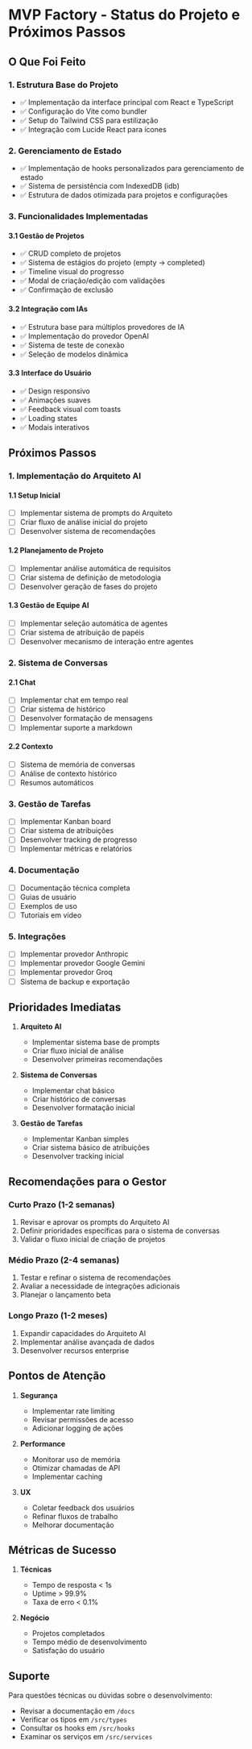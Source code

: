 # MVP Factory - Status do Projeto e Próximos Passos

## O Que Foi Feito

### 1. Estrutura Base do Projeto
- ✅ Implementação da interface principal com React e TypeScript
- ✅ Configuração do Vite como bundler
- ✅ Setup do Tailwind CSS para estilização
- ✅ Integração com Lucide React para ícones

### 2. Gerenciamento de Estado
- ✅ Implementação de hooks personalizados para gerenciamento de estado
- ✅ Sistema de persistência com IndexedDB (idb)
- ✅ Estrutura de dados otimizada para projetos e configurações

### 3. Funcionalidades Implementadas

#### 3.1 Gestão de Projetos
- ✅ CRUD completo de projetos
- ✅ Sistema de estágios do projeto (empty → completed)
- ✅ Timeline visual do progresso
- ✅ Modal de criação/edição com validações
- ✅ Confirmação de exclusão

#### 3.2 Integração com IAs
- ✅ Estrutura base para múltiplos provedores de IA
- ✅ Implementação do provedor OpenAI
- ✅ Sistema de teste de conexão
- ✅ Seleção de modelos dinâmica

#### 3.3 Interface do Usuário
- ✅ Design responsivo
- ✅ Animações suaves
- ✅ Feedback visual com toasts
- ✅ Loading states
- ✅ Modais interativos

## Próximos Passos

### 1. Implementação do Arquiteto AI
#### 1.1 Setup Inicial
- [ ] Implementar sistema de prompts do Arquiteto
- [ ] Criar fluxo de análise inicial do projeto
- [ ] Desenvolver sistema de recomendações

#### 1.2 Planejamento de Projeto
- [ ] Implementar análise automática de requisitos
- [ ] Criar sistema de definição de metodologia
- [ ] Desenvolver geração de fases do projeto

#### 1.3 Gestão de Equipe AI
- [ ] Implementar seleção automática de agentes
- [ ] Criar sistema de atribuição de papéis
- [ ] Desenvolver mecanismo de interação entre agentes

### 2. Sistema de Conversas
#### 2.1 Chat
- [ ] Implementar chat em tempo real
- [ ] Criar sistema de histórico
- [ ] Desenvolver formatação de mensagens
- [ ] Implementar suporte a markdown

#### 2.2 Contexto
- [ ] Sistema de memória de conversas
- [ ] Análise de contexto histórico
- [ ] Resumos automáticos

### 3. Gestão de Tarefas
- [ ] Implementar Kanban board
- [ ] Criar sistema de atribuições
- [ ] Desenvolver tracking de progresso
- [ ] Implementar métricas e relatórios

### 4. Documentação
- [ ] Documentação técnica completa
- [ ] Guias de usuário
- [ ] Exemplos de uso
- [ ] Tutoriais em vídeo

### 5. Integrações
- [ ] Implementar provedor Anthropic
- [ ] Implementar provedor Google Gemini
- [ ] Implementar provedor Groq
- [ ] Sistema de backup e exportação

## Prioridades Imediatas

1. **Arquiteto AI**
   - Implementar sistema base de prompts
   - Criar fluxo inicial de análise
   - Desenvolver primeiras recomendações

2. **Sistema de Conversas**
   - Implementar chat básico
   - Criar histórico de conversas
   - Desenvolver formatação inicial

3. **Gestão de Tarefas**
   - Implementar Kanban simples
   - Criar sistema básico de atribuições
   - Desenvolver tracking inicial

## Recomendações para o Gestor

### Curto Prazo (1-2 semanas)
1. Revisar e aprovar os prompts do Arquiteto AI
2. Definir prioridades específicas para o sistema de conversas
3. Validar o fluxo inicial de criação de projetos

### Médio Prazo (2-4 semanas)
1. Testar e refinar o sistema de recomendações
2. Avaliar a necessidade de integrações adicionais
3. Planejar o lançamento beta

### Longo Prazo (1-2 meses)
1. Expandir capacidades do Arquiteto AI
2. Implementar análise avançada de dados
3. Desenvolver recursos enterprise

## Pontos de Atenção

1. **Segurança**
   - Implementar rate limiting
   - Revisar permissões de acesso
   - Adicionar logging de ações

2. **Performance**
   - Monitorar uso de memória
   - Otimizar chamadas de API
   - Implementar caching

3. **UX**
   - Coletar feedback dos usuários
   - Refinar fluxos de trabalho
   - Melhorar documentação

## Métricas de Sucesso

1. **Técnicas**
   - Tempo de resposta < 1s
   - Uptime > 99.9%
   - Taxa de erro < 0.1%

2. **Negócio**
   - Projetos completados
   - Tempo médio de desenvolvimento
   - Satisfação do usuário

## Suporte

Para questões técnicas ou dúvidas sobre o desenvolvimento:
- Revisar a documentação em `/docs`
- Verificar os tipos em `/src/types`
- Consultar os hooks em `/src/hooks`
- Examinar os serviços em `/src/services`